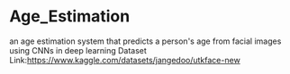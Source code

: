 # Age_Estimation
an age estimation system that predicts a person's age from facial images using CNNs in deep learning
Dataset Link:https://www.kaggle.com/datasets/jangedoo/utkface-new
